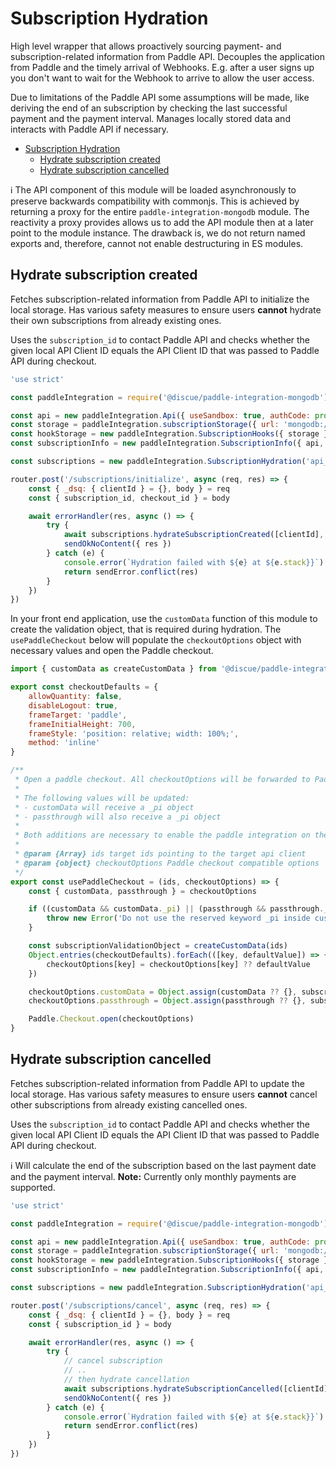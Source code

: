 # Subscription Hydration
High level wrapper that allows proactively sourcing payment- and subscription-related information from Paddle API. Decouples the application from Paddle and the timely arrival of Webhooks. E.g. after a user signs up you don't want to wait for the Webhook to arrive to allow the user access. 

Due to limitations of the Paddle API some assumptions will be made, like deriving the end of an subscription by checking the last successful payment and the payment interval. Manages locally stored data and interacts with Paddle API if necessary.

- [Subscription Hydration](#subscription-hydration)
  - [Hydrate subscription created](#hydrate-subscription-created)
  - [Hydrate subscription cancelled](#hydrate-subscription-cancelled)

:information_source: The API component of this module will be loaded asynchronously to preserve backwards compatibility with commonjs. This is achieved by returning a proxy for the entire `paddle-integration-mongodb` module. The reactivity a proxy provides allows us to add the API module then at a later point to the module instance. The drawback is, we do not return named exports and, therefore, cannot not enable destructuring in ES modules.

## Hydrate subscription created
Fetches subscription-related information from Paddle API to initialize the local storage. Has various safety measures to ensure users **cannot** hydrate their own subscriptions from already existing ones. 

Uses the `subscription_id` to contact Paddle API and checks whether the given local API Client ID equals the API Client ID that was passed to Paddle API during checkout. 

```js
'use strict'

const paddleIntegration = require('@discue/paddle-integration-mongodb')

const api = new paddleIntegration.Api({ useSandbox: true, authCode: process.env.AUTH_CODE, vendorId: process.env.VENDOR_ID })
const storage = paddleIntegration.subscriptionStorage({ url: 'mongodb://localhost:27017' })
const hookStorage = new paddleIntegration.SubscriptionHooks({ storage })
const subscriptionInfo = new paddleIntegration.SubscriptionInfo({ api, storage })

const subscriptions = new paddleIntegration.SubscriptionHydration('api_clients', { api, hookStorage, subscriptionInfo })

router.post('/subscriptions/initialize', async (req, res) => {
    const { _dsq: { clientId } = {}, body } = req
    const { subscription_id, checkout_id } = body

    await errorHandler(res, async () => {
        try {
            await subscriptions.hydrateSubscriptionCreated([clientId], { subscription_id }, checkout_id)
            sendOkNoContent({ res })
        } catch (e) {
            console.error(`Hydration failed with ${e} at ${e.stack}}`)
            return sendError.conflict(res)
        }
    })
})

```

In your front end application, use the `customData` function of this module to create the validation object, that is required during hydration. The `usePaddleCheckout` below will populate the `checkoutOptions` object with necessary values and open the Paddle checkout.
```js
import { customData as createCustomData } from '@discue/paddle-integration-mongodb/client'

export const checkoutDefaults = {
    allowQuantity: false,
    disableLogout: true,
    frameTarget: 'paddle',
    frameInitialHeight: 700,
    frameStyle: 'position: relative; width: 100%;',
    method: 'inline'
}

/**
 * Open a paddle checkout. All checkoutOptions will be forwarded to Paddle.Checkout.open
 * 
 * The following values will be updated:
 * - customData will receive a _pi object
 * - passthrough will also receive a _pi object
 * 
 * Both additions are necessary to enable the paddle integration on the server side.
 * 
 * @param {Array} ids target ids pointing to the target api client
 * @param {object} checkoutOptions Paddle checkout compatible options
 */
export const usePaddleCheckout = (ids, checkoutOptions) => {
    const { customData, passthrough } = checkoutOptions

    if ((customData && customData._pi) || (passthrough && passthrough._pi)) {
        throw new Error('Do not use the reserved keyword _pi inside customData or passthrough.')
    }

    const subscriptionValidationObject = createCustomData(ids)
    Object.entries(checkoutDefaults).forEach(([key, defaultValue]) => {
        checkoutOptions[key] = checkoutOptions[key] ?? defaultValue
    })

    checkoutOptions.customData = Object.assign(customData ?? {}, subscriptionValidationObject)
    checkoutOptions.passthrough = Object.assign(passthrough ?? {}, subscriptionValidationObject)

    Paddle.Checkout.open(checkoutOptions)
}
```

## Hydrate subscription cancelled
Fetches subscription-related information from Paddle API to update the local storage. Has various safety measures to ensure users **cannot** cancel other subscriptions from already existing cancelled ones. 

Uses the `subscription_id` to contact Paddle API and checks whether the given local API Client ID equals the API Client ID that was passed to Paddle API during checkout. 

:information_source: Will calculate the end of the subscription based on the last payment date and the payment interval. **Note:** Currently only monthly payments are supported.

```js
'use strict'

const paddleIntegration = require('@discue/paddle-integration-mongodb')

const api = new paddleIntegration.Api({ useSandbox: true, authCode: process.env.AUTH_CODE, vendorId: process.env.VENDOR_ID })
const storage = paddleIntegration.subscriptionStorage({ url: 'mongodb://localhost:27017' })
const hookStorage = new paddleIntegration.SubscriptionHooks({ storage })
const subscriptionInfo = new paddleIntegration.SubscriptionInfo({ api, storage })

const subscriptions = new paddleIntegration.SubscriptionHydration('api_clients', { api, hookStorage, subscriptionInfo })

router.post('/subscriptions/cancel', async (req, res) => {
    const { _dsq: { clientId } = {}, body } = req
    const { subscription_id } = body

    await errorHandler(res, async () => {
        try {
            // cancel subscription
            // ..
            // then hydrate cancellation
            await subscriptions.hydrateSubscriptionCancelled([clientId], { subscription_id })
            sendOkNoContent({ res })
        } catch (e) {
            console.error(`Hydration failed with ${e} at ${e.stack}}`)
            return sendError.conflict(res)
        }
    })
})

```